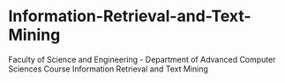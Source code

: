 # Information-Retrieval-and-Text-Mining
Faculty of Science and Engineering - Department of Advanced Computer Sciences  Course Information Retrieval and Text Mining 
